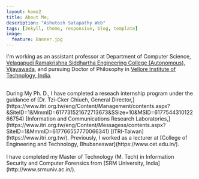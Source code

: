 ```yaml
---
layout: home2
title: About Me;
description: "Ashutosh Satapathy Web"
tags: [Jekyll, theme, responsive, blog, template]
image:
  feature: Banner.jpg
---
```


I'm working as an assistant professor at Department of Computer Science, [Velagapudi Ramakrishna Siddhartha Engineering College (Autonomous), Vijayawada](http://vrsiddhartha.ac.in/cse/faculty/), and pursuing Doctor of Philosophy in [Vellore Institute of Technology, India](http://chennai.vit.ac.in/).

<br />
During My Ph. D., I have completed a reseach internship program under the guidance of [Dr. Tzi-Cker Chiueh, General Director,](https://www.itri.org.tw/eng/Content/Management/contents.aspx?&SiteID=1&MmmID=617731521672713673&SSize=10&MSID=617754431012266754) [Information and Communications Research Laboratories,](https://www.itri.org.tw/eng/Content/Messagess/contents.aspx?SiteID=1&MmmID=617766557770066341) [ITRI-Taiwan](https://www.itri.org.tw/). Previously, I worked as a lecturer at [College of Engineering and Technology, Bhubaneswar](https://www.cet.edu.in/).
<br />
<br />
I have completed my Master of Technology (M. Tech) in Information Security and Computer Forensics from [SRM University, India](http://www.srmuniv.ac.in/).
